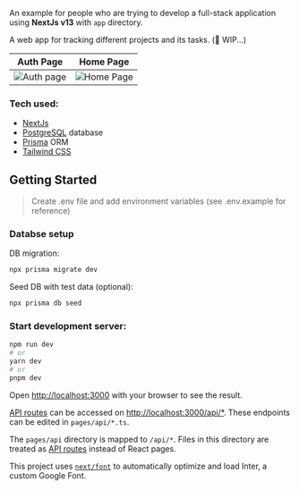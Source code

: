 An example for people who are trying to develop a full-stack application using **NextJs v13** with `app` directory.

A web app for tracking different projects and its tasks. (🚧 WIP...) 

Auth Page             |  Home Page
:-------------------------:|:-------------------------:
![Auth page](https://user-images.githubusercontent.com/24875366/218306646-0702f9e7-70c0-4280-bb1a-9cfc648bf2e3.png)  |  ![Home Page](https://user-images.githubusercontent.com/24875366/218311501-ca8b0d32-a27a-48a7-8f41-d6b8f948fc04.png)



### Tech used:
- [NextJs](https://beta.nextjs.org/docs)
- [PostgreSQL](https://www.postgresql.org/) database
- [Prisma](https://www.prisma.io/) ORM 
- [Tailwind CSS](https://tailwindcss.com/)


## Getting Started
> Create .env file and add environment variables (see .env.example for reference)

### Databse setup

DB migration:
```bash
npx prisma migrate dev 
```

Seed DB with test data (optional):
```bash
npx prisma db seed
```

### Start development server:

```bash
npm run dev
# or
yarn dev
# or
pnpm dev
```

Open [http://localhost:3000](http://localhost:3000) with your browser to see the result.

[API routes](https://nextjs.org/docs/api-routes/introduction) can be accessed on [http://localhost:3000/api/*](http://localhost:3000/api/*). These endpoints can be edited in `pages/api/*.ts`.

The `pages/api` directory is mapped to `/api/*`. Files in this directory are treated as [API routes](https://nextjs.org/docs/api-routes/introduction) instead of React pages.

This project uses [`next/font`](https://nextjs.org/docs/basic-features/font-optimization) to automatically optimize and load Inter, a custom Google Font.

